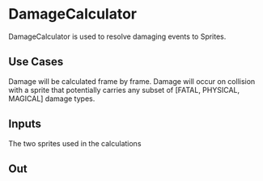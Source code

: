 # DamageCalculator

DamageCalculator is used to resolve damaging events to
Sprites.

## Use Cases

Damage will be calculated frame by frame.
Damage will occur on collision with a sprite that
potentially carries any subset of [FATAL, PHYSICAL, MAGICAL]
damage types.

## Inputs

The two sprites used in the calculations

## Out
